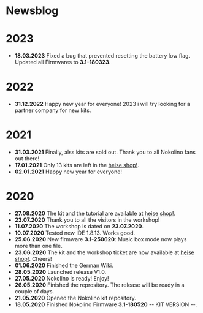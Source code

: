 # Newsblog

# 2023
* **18.03.2023** Fixed a bug that prevented resetting the battery low flag. Updated all Firmwares to **3.1-180323**. 

# 2022
* **31.12.2022** Happy new year for everyone! 2023 i will try looking for a partner company for new kits.  

# 2021  

* **31.03.2021** Finally, alss kits are sold out. Thank you to all Nokolino fans out there!
* **17.01.2021** Only 13 kits are left in the [heise shop!](https://shop.heise.de/nokolino-bauset).  
* **02.01.2021** Happy new year for everyone! 

# 2020  
  
* **27.08.2020** The kit and the tutorial are available at [heise shop!](https://shop.heise.de/katalog/nokolino-workshop-maker-faire-20).  
* **23.07.2020** Thank you to all the visitors in the workshop!  
* **11.07.2020** The workshop is dated on **23.07.2020**.  
* **10.07.2020** Tested new IDE 1.8.13. Works good.  
* **25.06.2020** New firmware **3.1-250620**: Music box mode now plays more than one file.   
* **23.06.2020** The kit and the workshop ticket are now available at [heise shop!](https://shop.heise.de/katalog/nokolino-bauset). Cheers!  
* **01.06.2020** Finished the German Wiki.  
* **28.05.2020** Launched release V1.0.  
* **27.05.2020** Nokolino is ready! Enjoy!  
* **26.05.2020** Finished the reprository. The release will be ready in a couple of days.  
* **21.05.2020** Opened the Nokolino kit repository.
* **18.05.2020** Finished Nokolino Firmware **3.1-180520** -- KIT VERSION --.     
